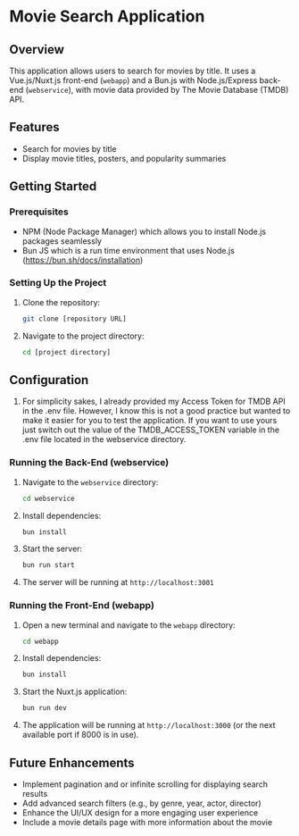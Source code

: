 # Movie Search Application

## Overview

This application allows users to search for movies by title. It uses a Vue.js/Nuxt.js front-end (`webapp`) and a Bun.js with Node.js/Express back-end (`webservice`), with movie data provided by The Movie Database (TMDB) API.

## Features

- Search for movies by title
- Display movie titles, posters, and popularity summaries

## Getting Started

### Prerequisites

- NPM (Node Package Manager) which allows you to install Node.js packages seamlessly
- Bun JS which is a run time environment that uses Node.js (https://bun.sh/docs/installation)

### Setting Up the Project

1. Clone the repository:
   ```bash
   git clone [repository URL]
   ```
2. Navigate to the project directory:
   ```bash
   cd [project directory]
   ```

## Configuration

1. For simplicity sakes, I already provided my Access Token for TMDB API in the .env file. However, I know this is not a good practice but wanted to make it easier for you to test the application. If you want to use yours just switch out the value of the TMDB_ACCESS_TOKEN variable in the .env file located in the webservice directory.

### Running the Back-End (webservice)

1. Navigate to the `webservice` directory:
   ```bash
   cd webservice
   ```
2. Install dependencies:
   ```bash
   bun install
   ```
3. Start the server:

   ```bash
   bun run start
   ```

4. The server will be running at `http://localhost:3001`

### Running the Front-End (webapp)

1. Open a new terminal and navigate to the `webapp` directory:
   ```bash
   cd webapp
   ```
2. Install dependencies:
   ```bash
   bun install
   ```
3. Start the Nuxt.js application:
   ```bash
   bun run dev
   ```
4. The application will be running at `http://localhost:3000` (or the next available port if 8000 is in use).

## Future Enhancements

- Implement pagination and or infinite scrolling for displaying search results
- Add advanced search filters (e.g., by genre, year, actor, director)
- Enhance the UI/UX design for a more engaging user experience
- Include a movie details page with more information about the movie
